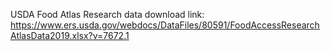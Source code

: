 USDA Food Atlas Research data download link: https://www.ers.usda.gov/webdocs/DataFiles/80591/FoodAccessResearchAtlasData2019.xlsx?v=7672.1
